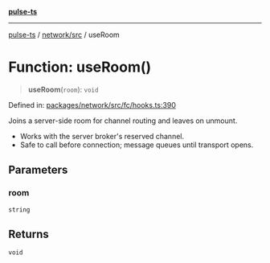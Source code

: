 [**pulse-ts**](../../../README.md)

***

[pulse-ts](../../../README.md) / [network/src](../README.md) / useRoom

# Function: useRoom()

> **useRoom**(`room`): `void`

Defined in: [packages/network/src/fc/hooks.ts:390](https://github.com/jlehett/pulse-ts/blob/b287bc18de1bbb78a8cc43f602a646e458610bc3/packages/network/src/fc/hooks.ts#L390)

Joins a server-side room for channel routing and leaves on unmount.

- Works with the server broker's reserved channel.
- Safe to call before connection; message queues until transport opens.

## Parameters

### room

`string`

## Returns

`void`
